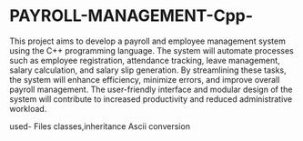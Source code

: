 # PAYROLL-MANAGEMENT-Cpp-
This project aims to develop a payroll and employee management system using the C++ programming language. The system will automate processes such as employee registration, attendance tracking, leave management, salary calculation, and salary slip generation. By streamlining these tasks, the system will enhance efficiency, minimize errors, and improve overall payroll management. The user-friendly interface and modular design of the system will contribute to increased productivity and reduced administrative workload.


used-
  Files
  classes,inheritance
  Ascii conversion
